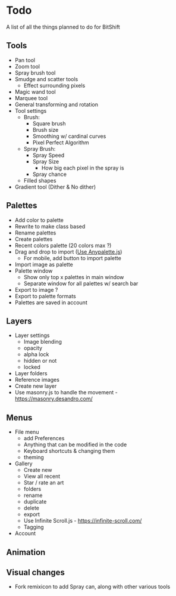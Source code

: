# Todo
A list of all the things planned to do for BitShift

## Tools
- Pan tool
- Zoom tool
- Spray brush tool
- Smudge and scatter tools
  - Effect surrounding pixels
- Magic wand tool
- Marquee tool
- General transforming and rotation
- Tool settings
  - Brush:
    - Square brush
    - Brush size
    - Smoothing w/ cardinal curves
    - Pixel Perfect Algorithm
  - Spray Brush: 
    - Spray Speed
    - Spray Size
      - How big each pixel in the spray is
    - Spray chance
  - Filled shapes
- Gradient tool (Dither & No dither)

## Palettes
- Add color to palette
- Rewrite to make class based
- Rename palettes
- Create palettes
- Recent colors palette (20 colors max ?)
- Drag and drop to import ([Use Anypalette.js](https://1j01.github.io/anypalette.js/demo))
  - For mobile, add button to import palette
- Import image as palette
- Palette window 
  - Show only top x palettes in main window
  - Separate window for all palettes w/ search bar
- Export to image ?
- Export to palette formats
- Palettes are saved in account

## Layers
- Layer settings 
  - Image blending
  - opacity
  - alpha lock
  - hidden or not
  - locked
- Layer folders
- Reference images
- Create new layer
- Use masonry.js to handle the movement - https://masonry.desandro.com/ 

## Menus
- File menu
  - add Preferences
  - Anything that can be modified in the code
  - Keyboard shortcuts & changing them
  - theming 
- Gallery
  - Create new
  - View all recent 
  - Star / rate an art
  - folders
  - rename 
  - duplicate
  - delete
  - export
  - Use Infinite Scroll.js - https://infinite-scroll.com/
  - Tagging
- Account 

## Animation

## Visual changes 
- Fork remixicon to add Spray can, along with other various tools